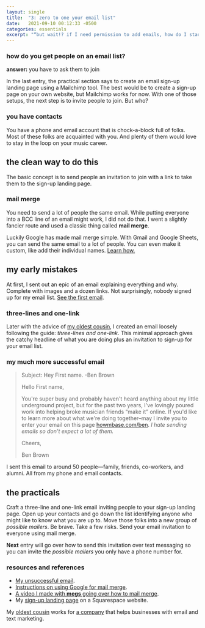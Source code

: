```yaml
---
layout: single
title:  "3: zero to one your email list"
date:   2021-09-10 00:12:33 -0500
categories: essentials
excerpt: "“but wait!? if I need permission to add emails, how do I start the email list?”"
---
```

### how do you get people on an email list?
**answer:** you have to ask them to join

In the last entry, the practical section says to create an email sign-up landing page using a Mailchimp tool. The best would be to create a sign-up page on your own website, but Mailchimp works for now. With one of those setups, the next step is to invite people to join. But who?

### you have contacts
You have a phone and email account that is chock-a-block full of folks. Most of these folks are acquainted with you. And plenty of them would love to stay in the loop on your music career. 

## the clean way to do this
The basic concept is to send people an invitation to join with a link to take them to the sign-up landing page.

### mail merge
You need to send a lot of people the same email. While putting everyone into a BCC line of an email might work, I did not do that. I went a slightly fancier route and used a classic thing called **mail merge**. 

Luckily Google has made mail merge simple. With Gmail and Google Sheets, you can send the same email to a lot of people. You can even make it custom, like add their individual names. [Learn how.][r&r]

## my early mistakes
At first, I sent out an epic of an email explaining everything and why. Complete with images and a dozen links. Not surprisingly, nobody signed up for my email list. [See the first email][r&r].

### three-lines and one-link
Later with the advice of [my oldest cousin][r&r], I created an email loosely following the guide: *three-lines and one-link*. This minimal approach gives the catchy headline of what you are doing plus an invitation to sign-up for your email list.

### my much more successful email
>Subject: Hey First name. -Ben Brown
>
>Hello First name,
>
>You're super busy and probably haven't heard anything about my little underground project, but for the past two years, I've lovingly poured work into helping broke musician friends “make it” online. If you'd like to learn more about what we're doing together–may I invite you to enter your email on this page [howmbase.com/ben][howm-ben]. *I hate sending emails so don't expect a lot of them.*
>
>Cheers,
>
>Ben Brown

I sent this email to around 50 people—family, friends, co-workers, and alumni. All from my phone and email contacts.

## the practicals
Craft a three-line and one-link email inviting people to your sign-up landing page. Open up your contacts and go down the list identifying anyone who might like to know what you are up to. Move those folks into a new group of *possible mailers*. Be brave. Take a few risks. Send your email invitation to everyone using mail merge.

**Next** entry will go over how to send this invitation over text messaging so you can invite the *possible mailers* you only have a phone number for.

### resources and references
- [My unsuccessful email][bad-email].
- [Instructions on using Google for mail merge][gmailmerge].
- [A video I made with **megs** going over how to mail merge][ml-mailmerge-vid].
- My [sign-up landing page][howm-ben] on a Squarespace website.

My [oldest cousin][jachin] works for [a company][drip] that helps businesses with email and text marketing.


[r&r]: #resources-and-references
[howm-ben]: https://howmbase.com/ben
[ml-mailmerge-vid]: https://youtu.be/iS_-mzZVlr8
[gmailmerge]: https://developers.google.com/workspace/solutions/mail-merge
[mc-landing-page]:   https://mailchimp.com/help/create-a-landing-page/
[drip]: https://www.drip.com/
[jachin]: https://github.com/jachin
[bad-email]: /essentials/bad-email/